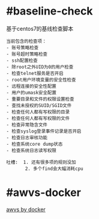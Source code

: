 # #baseline-check
 基于centos7的基线检查脚本

    当前包含的检查项：
    - 账号策略检查
    - 账号超时策略检查
    - ssh配置检查
    - 除root之外UID为0的用户检查
    - 检查telnet服务是否开启
    - root用户环境变量的安全性检查
    - 远程连接的安全性配置
    - 用户的umask安全配置
    - 重要目录和文件的权限设置检查
    - 查找未授权的SUID/SGID文件
    - 检查任何人都有写权限的目录
    - 检查任何人都有写权限的文件
    - 检查异常隐含文件
    - 检查syslog登录事件记录是否开启
    - 检查日志审核功能
    - 检查系统core dump状态
    - 检查系统日志读写权限
    
    吐槽:  1. 还有很多项的规则没加  
           2. 多个find会大幅消耗cpu
           
#  #awvs-docker
[awvs by docker](https://github.com/Tkid3/tools/blob/master/Awvs_Docker.md)           